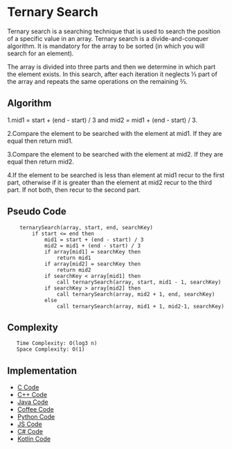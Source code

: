 # Ternary Search

Ternary search is a searching technique that is used to search the position of a specific value in an array. Ternary search is a divide-and-conquer algorithm. It is mandatory for the array to be sorted (in which you will search for an element).

The array is divided into three parts and then we determine in which part the element exists. In this search, after each iteration it neglects ⅓ part of the array and repeats the same operations on the remaining ⅔.

## Algorithm

  1.mid1 = start + (end - start) / 3 and mid2 = mid1 + (end - start) / 3.

  2.Compare the element to be searched with the element at mid1. If they are equal then return mid1.
 
  3.Compare the element to be searched with the element at mid2. If they are equal then return mid2.
  
  4.If the element to be searched is less than element at mid1 recur to the first part, otherwise if it is greater than  the element at mid2 recur to the third part. If not both, then recur to the second part.

## Pseudo Code

```
    ternarySearch(array, start, end, searchKey)
        if start <= end then   
            mid1 = start + (end - start) / 3
            mid2 = mid1 + (end - start) / 3
            if array[mid1] = searchKey then
                return mid1
            if array[mid2] = searchKey then
            	return mid2
            if searchKey < array[mid1] then
                call ternarySearch(array, start, mid1 - 1, searchKey)
            if searchKey > array[mid2] then
                call ternarySearch(array, mid2 + 1, end, searchKey)
            else
                call ternarySearch(array, mid1 + 1, mid2-1, searchKey)
```

## Complexity
       Time Complexity: O(log3 n)
       Space Complexity: O(1)
       
 ## Implementation
 * [C Code](https://github.com/jainaman224/Algo_Ds_Notes/blob/master/Ternary_Search/Ternary_Search.c)
 * [C++ Code](https://github.com/jainaman224/Algo_Ds_Notes/blob/master/Ternary_Search/Ternary_Search.cpp)
 * [Java Code](https://github.com/jainaman224/Algo_Ds_Notes/blob/master/Ternary_Search/Ternary_Search.java)
 * [Coffee Code](https://github.com/jainaman224/Algo_Ds_Notes/blob/master/Ternary_Search/Ternary_Search.coffee)
 * [Python Code](https://github.com/jainaman224/Algo_Ds_Notes/blob/master/Ternary_Search/Ternary_Search.py)
 * [JS Code](https://github.com/jainaman224/Algo_Ds_Notes/blob/master/Ternary_Search/Ternary_Search.js)
 * [C# Code](https://github.com/jainaman224/Algo_Ds_Notes/blob/master/Ternary_Search/Ternary_Search.cs)
 * [Kotlin Code](https://github.com/jainaman224/Algo_Ds_Notes/blob/master/Ternary_Search/Ternary_Search.kt)
